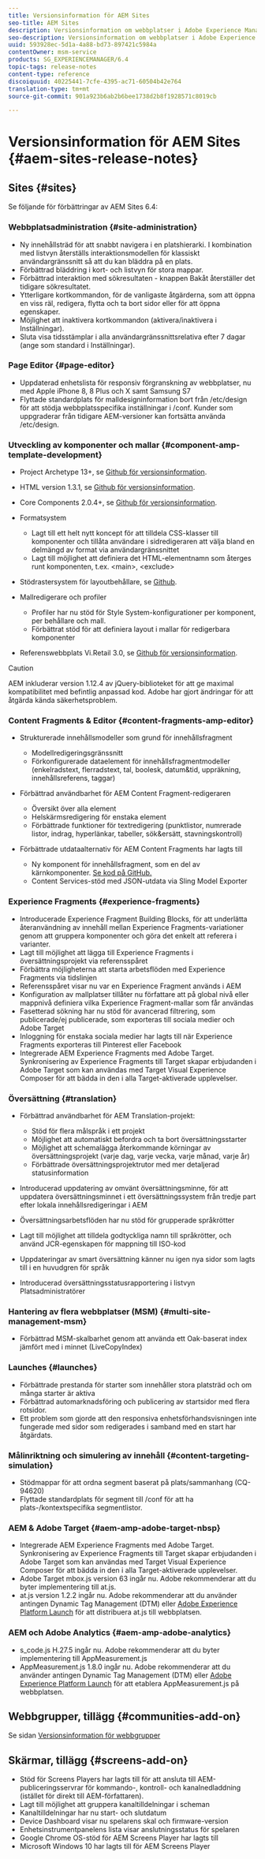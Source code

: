 ```yaml
---
title: Versionsinformation för AEM Sites
seo-title: AEM Sites
description: Versionsinformation om webbplatser i Adobe Experience Manager 6.4.
seo-description: Versionsinformation om webbplatser i Adobe Experience Manager 6.4.
uuid: 593928ec-5d1a-4a88-bd73-897421c5984a
contentOwner: msm-service
products: SG_EXPERIENCEMANAGER/6.4
topic-tags: release-notes
content-type: reference
discoiquuid: 40225441-7cfe-4395-ac71-60504b42e764
translation-type: tm+mt
source-git-commit: 901a923b6ab2b6bee1738d2b8f1928571c8019cb

---
```



# Versionsinformation för AEM Sites {#aem-sites-release-notes}

## Sites {#sites}

Se följande för förbättringar av AEM Sites 6.4:

### Webbplatsadministration {#site-administration}

* Ny innehållsträd för att snabbt navigera i en platshierarki. I kombination med listvyn återställs interaktionsmodellen för klassiskt användargränssnitt så att du kan bläddra på en plats.
* Förbättrad bläddring i kort- och listvyn för stora mappar.
* Förbättrad interaktion med sökresultaten - knappen Bakåt återställer det tidigare sökresultatet.
* Ytterligare kortkommandon, för de vanligaste åtgärderna, som att öppna en viss räl, redigera, flytta och ta bort sidor eller för att öppna egenskaper.
* Möjlighet att inaktivera kortkommandon (aktivera/inaktivera i Inställningar).
* Sluta visa tidsstämplar i alla användargränssnittsrelativa efter 7 dagar (ange som standard i Inställningar).

###  Page Editor {#page-editor}

* Uppdaterad enhetslista för responsiv förgranskning av webbplatser, nu med Apple iPhone 8, 8 Plus och X samt Samsung S7
* Flyttade standardplats för malldesigninformation bort från /etc/design för att stödja webbplatsspecifika inställningar i /conf. Kunder som uppgraderar från tidigare AEM-versioner kan fortsätta använda /etc/design.

### Utveckling av komponenter och mallar {#component-amp-template-development}

* Project Archetype 13+, se [Github för versionsinformation](https://github.com/Adobe-Marketing-Cloud/aem-project-archetype/releases).
* HTML version 1.3.1, se [Github för versionsinformation](https://github.com/Adobe-Marketing-Cloud/htl-spec/releases/tag/1.3.1).
* Core Components 2.0.4+, se [Github för versionsinformation](https://github.com/Adobe-Marketing-Cloud/aem-core-wcm-components/releases).
* Formatsystem

   * Lagt till ett helt nytt koncept för att tilldela CSS-klasser till komponenter och tillåta användare i sidredigeraren att välja bland en delmängd av format via användargränssnittet
   * Lagt till möjlighet att definiera det HTML-elementnamn som återges runt komponenten, t.ex. &lt;main>, &lt;exclude>

* Stödrastersystem för layoutbehållare, se [Github](https://github.com/Adobe-Marketing-Cloud/aem-responsivegrid).
* Mallredigerare och profiler

   * Profiler har nu stöd för Style System-konfigurationer per komponent, per behållare och mall.
   * Förbättrat stöd för att definiera layout i mallar för redigerbara komponenter

* Referenswebbplats Vi.Retail 3.0, se [Github för versionsinformation](https://github.com/Adobe-Marketing-Cloud/aem-sample-we-retail/releases).

>[!CAUTION]
>
>AEM inkluderar version 1.12.4 av jQuery-biblioteket för att ge maximal kompatibilitet med befintlig anpassad kod. Adobe har gjort ändringar för att åtgärda kända säkerhetsproblem.

### Content Fragments &amp; Editor {#content-fragments-amp-editor}

* Strukturerade innehållsmodeller som grund för innehållsfragment

   * Modellredigeringsgränssnitt
   * Förkonfigurerade dataelement för innehållsfragmentmodeller (enkelradstext, flerradstext, tal, boolesk, datum&amp;tid, uppräkning, innehållsreferens, taggar)

* Förbättrad användbarhet för AEM Content Fragment-redigeraren

   * Översikt över alla element
   * Helskärmsredigering för enstaka element
   * Förbättrade funktioner för textredigering (punktlistor, numrerade listor, indrag, hyperlänkar, tabeller, sök&amp;ersätt, stavningskontroll)

* Förbättrade utdataalternativ för AEM Content Fragments har lagts till

   * Ny komponent för innehållsfragment, som en del av kärnkomponenter. [Se kod på GitHub.](https://github.com/Adobe-Marketing-Cloud/aem-core-wcm-components/tree/master/extension/contentfragment/content/src/content/jcr_root/apps/core/wcm/extension/components/contentfragment/v1/contentfragment)
   * Content Services-stöd med JSON-utdata via Sling Model Exporter

### Experience Fragments {#experience-fragments}

* Introducerade Experience Fragment Building Blocks, för att underlätta återanvändning av innehåll mellan Experience Fragments-variationer genom att gruppera komponenter och göra det enkelt att referera i varianter.
* Lagt till möjlighet att lägga till Experience Fragments i översättningsprojekt via referensspåret
* Förbättra möjligheterna att starta arbetsflöden med Experience Fragments via tidslinjen
* Referensspåret visar nu var en Experience Fragment används i AEM
* Konfiguration av mallplatser tillåter nu författare att på global nivå eller mappnivå definiera vilka Experience Fragment-mallar som får användas
* Fasetterad sökning har nu stöd för avancerad filtrering, som publicerade/ej publicerade, som exporteras till sociala medier och Adobe Target
* Inloggning för enstaka sociala medier har lagts till när Experience Fragments exporteras till Pinterest eller Facebook
* Integrerade AEM Experience Fragments med Adobe Target. Synkronisering av Experience Fragments till Target skapar erbjudanden i Adobe Target som kan användas med Target Visual Experience Composer för att bädda in den i alla Target-aktiverade upplevelser.

### Översättning {#translation}

* Förbättrad användbarhet för AEM Translation-projekt:

   * Stöd för flera målspråk i ett projekt
   * Möjlighet att automatiskt befordra och ta bort översättningsstarter
   * Möjlighet att schemalägga återkommande körningar av översättningsprojekt (varje dag, varje vecka, varje månad, varje år)
   * Förbättrade översättningsprojektrutor med mer detaljerad statusinformation

* Introducerad uppdatering av omvänt översättningsminne, för att uppdatera översättningsminnet i ett översättningssystem från tredje part efter lokala innehållsredigeringar i AEM
* Översättningsarbetsflöden har nu stöd för grupperade språkrötter
* Lagt till möjlighet att tilldela godtyckliga namn till språkrötter, och använd JCR-egenskapen för mappning till ISO-kod
* Uppdateringar av smart översättning känner nu igen nya sidor som lagts till i en huvudgren för språk
* Introducerad översättningsstatusrapportering i listvyn Platsadministratörer

### Hantering av flera webbplatser (MSM) {#multi-site-management-msm}

* Förbättrad MSM-skalbarhet genom att använda ett Oak-baserat index jämfört med i minnet (LiveCopyIndex)

### Launches {#launches}

* Förbättrade prestanda för starter som innehåller stora platsträd och om många starter är aktiva
* Förbättrad automarknadsföring och publicering av startsidor med flera rotsidor.
* Ett problem som gjorde att den responsiva enhetsförhandsvisningen inte fungerade med sidor som redigerades i samband med en start har åtgärdats.

### Målinriktning och simulering av innehåll {#content-targeting-simulation}

* Stödmappar för att ordna segment baserat på plats/sammanhang (CQ-94620)
* Flyttade standardplats för segment till /conf för att ha plats-/kontextspecifika segmentlistor.

### AEM &amp; Adobe Target {#aem-amp-adobe-target-nbsp}

* Integrerade AEM Experience Fragments med Adobe Target. Synkronisering av Experience Fragments till Target skapar erbjudanden i Adobe Target som kan användas med Target Visual Experience Composer för att bädda in den i alla Target-aktiverade upplevelser.
* Adobe Target mbox.js version 63 ingår nu. Adobe rekommenderar att du byter implementering till at.js.
* at.js version 1.2.2 ingår nu. Adobe rekommenderar att du använder antingen Dynamic Tag Management (DTM) eller [Adobe Experience Platform Launch](https://www.adobe.com/enterprise/cloud-platform/launch.html) för att distribuera at.js till webbplatsen.

### AEM och Adobe Analytics {#aem-amp-adobe-analytics}

* s_code.js H.27.5 ingår nu. Adobe rekommenderar att du byter implementering till AppMeasurement.js
* AppMeasurement.js 1.8.0 ingår nu. Adobe rekommenderar att du använder antingen Dynamic Tag Management (DTM) eller [Adobe Experience Platform Launch](https://www.adobe.com/enterprise/cloud-platform/launch.html) för att etablera AppMeasurement.js på webbplatsen.

## Webbgrupper, tillägg {#communities-add-on}

Se sidan [Versionsinformation för webbgrupper](/help/release-notes/communities-release-notes.md)

## Skärmar, tillägg {#screens-add-on}

* Stöd för Screens Players har lagts till för att ansluta till AEM-publiceringsservrar för kommando-, kontroll- och kanalnedladdning (istället för direkt till AEM-författaren).
* Lagt till möjlighet att gruppera kanaltilldelningar i scheman
* Kanaltilldelningar har nu start- och slutdatum
* Device Dashboard visar nu spelarens skal och firmware-version
* Enhetsinstrumentpanelens lista visar anslutningsstatus för spelaren
* Google Chrome OS-stöd för AEM Screens Player har lagts till
* Microsoft Windows 10 har lagts till för AEM Screens Player

